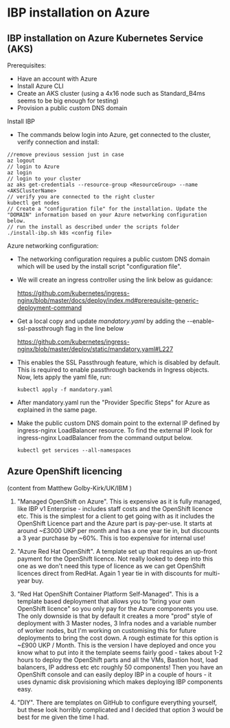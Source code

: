 # IBP installation on Azure


## IBP installation on Azure Kubernetes Service (AKS)

Prerequisites:
* Have an account with Azure
* Install Azure CLI
* Create an AKS cluster (using a 4x16 node such as Standard_B4ms seems to be big enough for testing)
* Provision a public custom DNS domain

Install IBP
   * The commands below login into Azure, get connected to the cluster, verify connection and install:

    //remove previous session just in case
    az logout
    // login to Azure
    az login
    // login to your cluster
    az aks get-credentials --resource-group <ResourceGroup> --name <AKSClusterName>
    // verify you are connected to the right cluster
    kubectl get nodes
    // Create a "configuration file" for the installation. Update the "DOMAIN" information based on your Azure networking configuration below.
    // run the install as described under the scripts folder
    ./install-ibp.sh k8s <config file>  


Azure networking configuration:

* The networking configuration requires a public custom DNS domain which will be used by the install script "configuration file".

* We will create an ingress controller using the link below as guidance:

  https://github.com/kubernetes/ingress-nginx/blob/master/docs/deploy/index.md#prerequisite-generic-deployment-command 
    
* Get a local copy and update *mandatory.yaml* by adding the --enable-ssl-passthrough flag in the line below

  https://github.com/kubernetes/ingress-nginx/blob/master/deploy/static/mandatory.yaml#L227

* This enables the SSL Passthrough feature, which is disabled by default. This is required to enable passthrough backends in Ingress objects. Now, lets apply the yaml file,  run:

      kubectl apply -f mandatory.yaml

* After mandatory.yaml run the "Provider Specific Steps" for Azure as explained in the same page. 

* Make the public custom DNS domain point to the external IP defined by ingress-nginx LoadBalancer resource. To find the external IP look for ingress-nginx LoadBalancer from the command output below.

      kubectl get services --all-namespaces





## Azure OpenShift licencing

(content from Matthew Golby-Kirk/UK/IBM )

1. "Managed OpenShift on Azure".
This is expensive as it is fully managed, like IBP v1 Enterprise - includes staff costs and the OpenShift licence etc. This is the simplest for a client to get going with as it includes the OpenShift Licence part and the Azure part is pay-per-use. It starts at around ~£3000 UKP per month and has a one year tie in, but discounts a 3 year purchase by ~60%. This is too expensive for internal use!

1. "Azure Red Hat OpenShift". 
A template set up that requires an up-front payment for the OpenShift licence. Not really looked to deep into this one as we don't need this type of licence as we can get OpenShift licences direct from RedHat. Again 1 year tie in with discounts for multi-year buy.

1. "Red Hat OpenShift Container Platform Self-Managed". 
This is a template based deployment that allows you to "bring your own OpenShift licence" so you only pay for the Azure components you use. The only downside is that by default it creates a more "prod" style of deployment with 3 Master nodes, 3 Infra nodes and a variable number of worker nodes, but I'm working on customising this for future deployments to bring the cost down. A rough estimate for this option is ~£900 UKP / Month. This is the version I have deployed and once you know what to put into it the template seems fairly good - takes about 1-2 hours to deploy the OpenShift parts and all the VMs, Bastion host, load balancers, IP address etc etc roughly 50 components! Then you have an OpenShift console and can easily deploy IBP in a couple of hours - it uses dynamic disk provisioning which makes deploying IBP components easy.

1. "DIY". 
There are templates on GitHub to configure everything yourself, but these look horribly complicated and I decided that option 3 would be best for me given the time I had.

